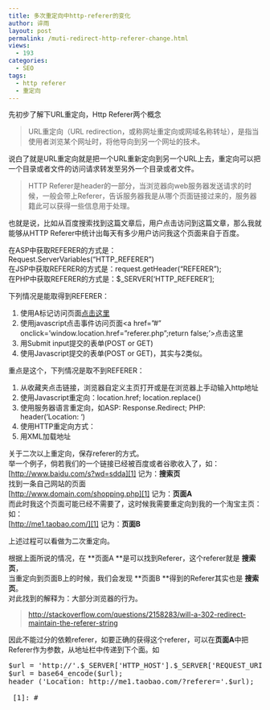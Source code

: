 ```yaml
---
title: 多次重定向中http-referer的变化
author: 谇雨
layout: post
permalink: /muti-redirect-http-referer-change.html
views:
  - 193
categories:
  - SEO
tags:
  - http referer
  - 重定向
---
```

先初步了解下URL重定向，Http Referer两个概念

> URL重定向（URL redirection，或称网址重定向或网域名称转址），是指当使用者浏览某个网址时，将他导向到另一个网址的技术。

说白了就是URL重定向就是把一个URL重新定向到另一个URL上去，重定向可以把一个目录或者文件的访问请求转发至另外一个目录或者文件。

> HTTP Referer是header的一部分，当浏览器向web服务器发送请求的时候，一般会带上Referer，告诉服务器我是从哪个页面链接过来的，服务器籍此可以获得一些信息用于处理。

也就是说，比如从百度搜索找到这篇文章后，用户点击访问到这篇文章，那么我就能够从HTTP Referer中统计出每天有多少用户访问我这个页面来自于百度。

在ASP中获取REFERER的方式是：Request.ServerVariables(&#8220;HTTP_REFERER&#8221;)  
在JSP中获取REFERER的方式是：request.getHeader(&#8220;REFERER&#8221;);  
在PHP中获取REFERER的方式是：$\_SERVER[&#8216;HTTP\_REFERER&#8217;];

<!--more-->下列情况是能取得到REFERER：

1.  使用A标记访问页面<a href=&#8221;http://www.crackezone.com/&#8221;>点击这里</a>
2.  使用javascript点击事件访问页面<a href=&#8221;#&#8221; onclick=&#8217;window.location.href=&#8221;referer.php&#8221;;return false;&#8217;>点击这里</a>
3.  用Submit input提交的表单(POST or GET)
4.  使用Javascript提交的表单(POST or GET)，其实与2类似。

重点是这个，下列情况是取不到REFERER：

1.  从收藏夹点击链接，浏览器自定义主页打开或是在浏览器上手动输入http地址
2.  使用Javascript重定向：location.href; location.replace()
3.  使用服务器语言重定向，如ASP: Response.Redirect; PHP: header(&#8216;Location: &#8216;)
4.  使用HTTP重定向方式：
5.  用XML加载地址

关于二次以上重定向，保存referer的方式。  
举一个例子，倘若我们的一个链接已经被百度或者谷歌收入了，如：  
[http://www.baidu.com/s?wd=sdda][1] 记为：**搜索页**  
找到一条自己网站的页面  
[http://www.domain.com/shopping.php][1] 记为：**页面A**  
而此时我这个页面可能已经不需要了，这时候我需要重定向到我的一个淘宝主页：如：  
[http://me1.taobao.com/][1] 记为：**页面B**

上述过程可以看做为二次重定向。

根据上面所说的情况，在 **页面A **是可以找到Referer，这个referer就是 **搜索页**，  
当重定向到页面B上的时候，我们会发现 **页面B **得到的Referer其实也是 **搜索页**。  
对此找到的解释为：大部分浏览器的行为。

> <http://stackoverflow.com/questions/2158283/will-a-302-redirect-maintain-the-referer-string>

因此不能过分的依赖referer，如要正确的获得这个referer，可以在**页面A**中把Referer作为参数，从地址栏中传递到下个面。如

<pre class="lang:php decode:true " title="shopping.php" >$url = 'http://'.$_SERVER['HTTP_HOST'].$_SERVER['REQUEST_URI'];
$url = base64_encode($url);
header ('Location: http://me1.taobao.com/?referer='.$url);

 [1]: #